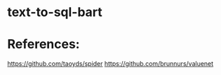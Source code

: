 # text-to-sql-bart

# References:
https://github.com/taoyds/spider
https://github.com/brunnurs/valuenet
